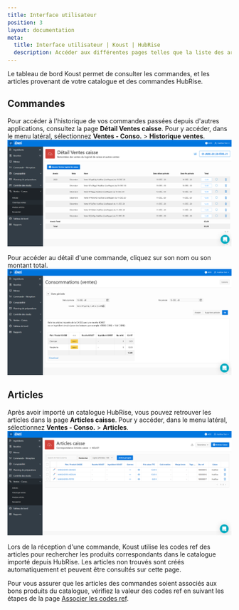 ```yaml
---
title: Interface utilisateur
position: 3
layout: documentation
meta:
  title: Interface utilisateur | Koust | HubRise
  description: Accéder aux différentes pages telles que la liste des articles ou celle des commandes. Connectez vos apps et synchronisez vos données.
---
```


Le tableau de bord Koust permet de consulter les commandes, et les articles provenant de votre catalogue et des commandes HubRise.

## Commandes

Pour accéder à l'historique de vos commandes passées depuis d'autres applications, consultez la page **Détail Ventes caisse**. Pour y accéder, dans le menu latéral, sélectionnez **Ventes - Conso.** > **Historique ventes**.
![Interface utilisateur - Liste des commandes](./images/008-koust-orders-page.png)

Pour accéder au détail d'une commande, cliquez sur son nom ou son montant total.
![Interface utilisateur - Détail d'une commande](./images/009-koust-order-details.png)

## Articles

Après avoir importé un catalogue HubRise, vous pouvez retrouver les articles dans la page **Articles caisse**. Pour y accéder, dans le menu latéral, sélectionnez **Ventes - Conso.** > **Articles**.
![Interface utilisateur - Liste des articles](./images/007-koust-articles-page.png)

Lors de la réception d'une commande, Koust utilise les codes ref des articles pour rechercher les produits correspondants dans le catalogue importé depuis HubRise. Les articles non trouvés sont créés automatiquement et peuvent être consultés sur cette page.

Pour vous assurer que les articles des commandes soient associés aux bons produits du catalogue, vérifiez la valeur des codes ref en suivant les étapes de la page [Associer les codes ref](/apps/koust/associer-codes-ref#produits).
